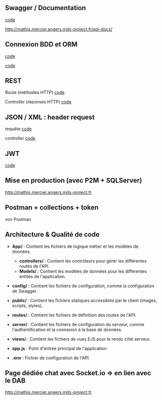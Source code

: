 ## Swagger / Documentation

[code](./routes/API/productApiRoutes.js)

http://mathis.mercier.angers.mds-project.fr/api-docs/

## Connexion BDD et ORM

[code](./server/dbConnectServ.js)

[code](./App/Models/Boutique/Produits.js)

## REST

Route (méthodes HTTP)
[code](./routes/API/productApiRoutes.js)

Controller (réponses HTTP)
[code](./App/controllers/productController.js)

## JSON / XML : header request

requête
[code](./public/script/produitScript.js)

controller
[code](./App/controllers/productController.js)

## JWT

[code](./server/authServ.js)

## Mise en production (avec P2M + SQLServer)

http://mathis.mercier.angers.mds-project.fr

## Postman + collections + token

voir Postman

## Architecture & Qualité de code

- **App/** : Contient les fichiers de logique métier et les modèles de données.
  - **controllers/** : Contient les contrôleurs pour gérer les différentes routes de l'API.
  - **Models/** : Contient les modèles de données pour les différentes entités de l'application.

- **config/** : Contient les fichiers de configuration, comme la configuration de Swagger.

- **public/** : Contient les fichiers statiques accessibles par le client (images, scripts, styles).

- **routes/** : Contient les fichiers de définition des routes de l'API.

- **server/** : Contient les fichiers de configuration du serveur, comme l'authentification et la connexion à la base de données.

- **views/** : Contient les fichiers de vues EJS pour le rendu côté serveur.

- **app.js** : Point d'entrée principal de l'application.

- **.env** : Fichier de configuration de l'API.

## Page dédiée chat avec Socket.io => en lien avec le DAB

http://mathis.mercier.angers.mds-project.fr